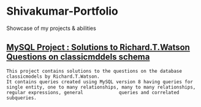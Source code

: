 # Shivakumar-Portfolio
Showcase of my projects &amp; abilities

## [MySQL Project : Solutions to Richard.T.Watson Questions on classicmddels schema](https://github.com/shivu2507/SQL-on-classicmodel)
    This project contains solutions to the questions on the database classicmodels by Richard.T.Watson. 
    It contains queries created using MySQL version 8 having queries for single entity, one to many relationships, many to many relationships, regular expressions, general             queries and correlated subqueries.
